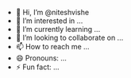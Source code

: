 - 👋 Hi, I’m @niteshvishe
- 👀 I’m interested in ...
- 🌱 I’m currently learning ...
- 💞️ I’m looking to collaborate on ...
- 📫 How to reach me ...
- 😄 Pronouns: ...
- ⚡ Fun fact: ...

<!---
niteshvishe/niteshvishe is a ✨ special ✨ repository because its `README.md` (this file) appears on your GitHub profile.
You can click the Preview link to take a look at your changes.
--->
